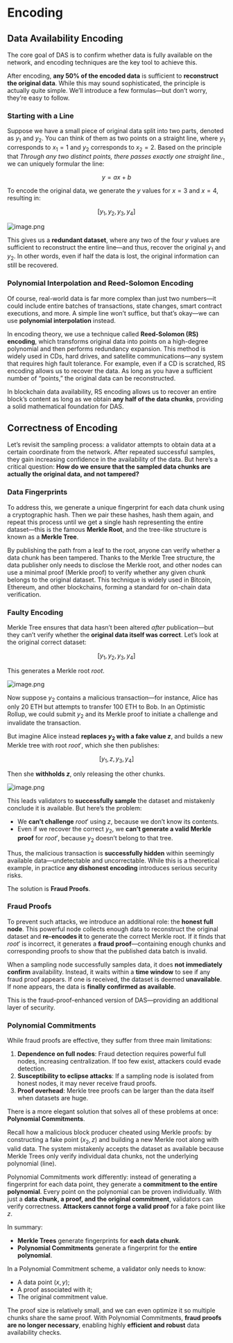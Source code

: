 # Encoding

## Data Availability Encoding

The core goal of DAS is to confirm whether data is fully available on the network, and encoding techniques are the key tool to achieve this.

After encoding, **any 50% of the encoded data** is sufficient to **reconstruct the original data**. While this may sound sophisticated, the principle is actually quite simple. We’ll introduce a few formulas—but don’t worry, they’re easy to follow.

### Starting with a Line

Suppose we have a small piece of original data split into two parts, denoted as $y_1$ and $y_2$. You can think of them as two points on a straight line, where $y_1$ corresponds to $x_1 = 1$ and $y_2$ corresponds to $x_2 = 2$. Based on the principle that *Through any two distinct points, there passes exactly one straight line.*, we can uniquely formular the line:

$$
y = ax + b
$$

To encode the original data, we generate the $y$ values for $x = 3$ and $x = 4$, resulting in:

$$
[y_1, y_2, y_3, y_4]
$$

![image.png](/en/line.png)

This gives us a **redundant dataset**, where any two of the four $y$ values are sufficient to reconstruct the entire line—and thus, recover the original $y_1$ and $y_2$. In other words, even if half the data is lost, the original information can still be recovered.

### Polynomial Interpolation and Reed-Solomon Encoding

Of course, real-world data is far more complex than just two numbers—it could include entire batches of transactions, state changes, smart contract executions, and more. A simple line won’t suffice, but that’s okay—we can use **polynomial interpolation** instead.

In encoding theory, we use a technique called **Reed-Solomon (RS) encoding**, which transforms original data into points on a high-degree polynomial and then performs redundancy expansion. This method is widely used in CDs, hard drives, and satellite communications—any system that requires high fault tolerance. For example, even if a CD is scratched, RS encoding allows us to recover the data. As long as you have a sufficient number of “points,” the original data can be reconstructed.

In blockchain data availability, RS encoding allows us to recover an entire block’s content as long as we obtain **any half of the data chunks**, providing a solid mathematical foundation for DAS.

## Correctness of Encoding

Let’s revisit the sampling process: a validator attempts to obtain data at a certain coordinate from the network. After repeated successful samples, they gain increasing confidence in the availability of the data. But here’s a critical question: **How do we ensure that the sampled data chunks are actually the original data, and not tampered?**

### Data Fingerprints

To address this, we generate a unique fingerprint for each data chunk using a cryptographic hash. Then we pair these hashes, hash them again, and repeat this process until we get a single hash representing the entire dataset—this is the famous **Merkle Root**, and the tree-like structure is known as a **Merkle Tree**.

By publishing the path from a leaf to the root, anyone can verify whether a data chunk has been tampered. Thanks to the Merkle Tree structure, the data publisher only needs to disclose the Merkle root, and other nodes can use a minimal proof (Merkle proof) to verify whether any given chunk belongs to the original dataset. This technique is widely used in Bitcoin, Ethereum, and other blockchains, forming a standard for on-chain data verification.

### Faulty Encoding

Merkle Tree ensures that data hasn’t been altered *after* publication—but they can’t verify whether the **original data itself was correct**. Let’s look at the original correct dataset:

$$
[y_1, y_2, y_3, y_4]
$$

This generates a Merkle root $root$.

![image.png](/en/merkle-tree.png)

Now suppose $y_2$ contains a malicious transaction—for instance, Alice has only 20 ETH but attempts to transfer 100 ETH to Bob. In an Optimistic Rollup, we could submit $y_2$ and its Merkle proof to initiate a challenge and invalidate the transaction.

But imagine Alice instead **replaces $y_2$ with a fake value $z$**, and builds a new Merkle tree with root $root'$, which she then publishes:

$$
[y_1, z, y_3, y_4]
$$

Then she **withholds $z$**, only releasing the other chunks.

![image.png](/en/merkle-tree-fraud.png)

This leads validators to **successfully sample** the dataset and mistakenly conclude it is available. But here’s the problem:

* We **can’t challenge** $root'$ using $z$, because we don’t know its contents.
* Even if we recover the correct $y_2$, we **can’t generate a valid Merkle proof** for $root'$, because $y_2$ doesn’t belong to that tree.

Thus, the malicious transaction is **successfully hidden** within seemingly available data—undetectable and uncorrectable. While this is a theoretical example, in practice **any dishonest encoding** introduces serious security risks.

The solution is **Fraud Proofs**.

### Fraud Proofs

To prevent such attacks, we introduce an additional role: the **honest full node**. This powerful node collects enough data to reconstruct the original dataset and **re-encodes it** to generate the correct Merkle root. If it finds that $root'$ is incorrect, it generates a **fraud proof**—containing enough chunks and corresponding proofs to show that the published data batch is invalid.

When a sampling node successfully samples data, it does **not immediately confirm** availability. Instead, it waits within a **time window** to see if any fraud proof appears. If one is received, the dataset is deemed **unavailable**. If none appears, the data is **finally confirmed as available**.

This is the fraud-proof-enhanced version of DAS—providing an additional layer of security.

### Polynomial Commitments

While fraud proofs are effective, they suffer from three main limitations:

1. **Dependence on full nodes**: Fraud detection requires powerful full nodes, increasing centralization. If too few exist, attackers could evade detection.
2. **Susceptibility to eclipse attacks**: If a sampling node is isolated from honest nodes, it may never receive fraud proofs.
3. **Proof overhead**: Merkle tree proofs can be larger than the data itself when datasets are huge.

There is a more elegant solution that solves all of these problems at once: **Polynomial Commitments**.

Recall how a malicious block producer cheated using Merkle proofs: by constructing a fake point $(x_2, z)$ and building a new Merkle root along with valid data. The system mistakenly accepts the dataset as available because Merkle Trees only verify individual data chunks, not the underlying polynomial (line).

Polynomial Commitments work differently: instead of generating a fingerprint for each data point, they generate a **commitment to the entire polynomial**. Every point on the polynomial can be proven individually. With just a **data chunk, a proof, and the original commitment**, validators can verify correctness. **Attackers cannot forge a valid proof** for a fake point like $z$.

In summary:

* **Merkle Trees** generate fingerprints for **each data chunk**.
* **Polynomial Commitments** generate a fingerprint for the **entire polynomial**.

In a Polynomial Commitment scheme, a validator only needs to know:

* A data point $(x, y)$;
* A proof associated with it;
* The original commitment value.

The proof size is relatively small, and we can even optimize it so multiple chunks share the same proof. With Polynomial Commitments, **fraud proofs are no longer necessary**, enabling highly **efficient and robust** data availability checks.
